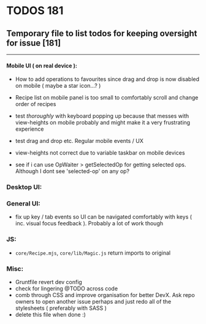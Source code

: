 # TODOS 181
## Temporary file to list todos for keeping oversight for issue [181]

---

#### Mobile UI ( on real device ):
- How to add operations to favourites since drag and drop is now disabled on mobile ( maybe a star icon...? )
- Recipe list on mobile panel is too small to comfortably scroll and change order of recipes

- test *thoroughly* with keyboard popping up because that messes with view-heights on mobile probably and might make it a very frustrating experience
- test drag and drop etc. Regular mobile events / UX
- view-heights not correct due to variable taskbar on mobile devices

- see if i can use OpWaiter > getSelectedOp for getting selected ops. Although I dont see 'selected-op' on any op?

### Desktop UI:
### General UI:
- fix up key / tab events so UI can be navigated comfortably with keys ( inc. visual focus feedback ). Probably a lot of work though

### JS:
- `core/Recipe.mjs`, `core/lib/Magic.js` return imports to original

### Misc:
- Gruntfile revert dev config
- check for lingering @TODO across code
- comb through CSS and improve organisation for better DevX. Ask repo owners to open another issue perhaps and just redo all of the stylesheets ( preferably with SASS )
- delete this file when done :)

